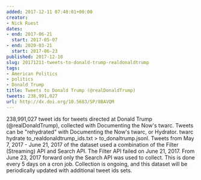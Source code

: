 ```yaml
---
added: 2017-12-11 07:40:01+00:00
creator:
- Nick Ruest
dates:
- end: 2017-06-21
  start: 2017-05-07
- end: 2020-03-21
  start: 2017-06-23
published: 2017-12-10
slug: 20171211-tweets-to-donald-trump-realdonaldtrump
tags:
- American Politics
- politics
- Donald Trump
title: Tweets to Donald Trump (@realDonaldTrump)
tweets: 238,991,027
url: http://dx.doi.org/10.5683/SP/8BAVQM
---
```


238,991,027 tweet ids for tweets directed at Donald Trump (@realDonaldTrump), collected with Documenting the Now's twarc. Tweets can be "rehydrated" with Documenting the Now's twarc, or Hydrator. twarc hydrate to_realdonaldtrump_ids.txt > to_donaltrump.jsonl. Tweets from May 7, 2017 - June 21, 2017 of the dataset used a combination of the Filter (Streaming) API and Search API. The Filter API failed on June 21, 2017. From June 23, 2017 forward only the Search API was used to collect. This is done every 5 days on a cron job. Collection is ongoing, and this dataset will be periodically updated with additional tweet ids sets.
